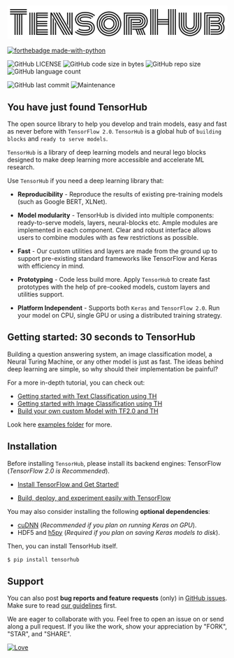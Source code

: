 <p align="center"><img src="metadata/th-logo.png?raw=true" alt="LOGO"/></p>

[![forthebadge made-with-python](http://ForTheBadge.com/images/badges/made-with-python.svg)](https://www.python.org/)

![GitHub LICENSE](https://img.shields.io/github/license/nityansuman/pywings)
![GitHub code size in bytes](https://img.shields.io/github/languages/code-size/nityansuman/pywings)
![GitHub repo size](https://img.shields.io/github/repo-size/nityansuman/pywings)
![GitHub language count](https://img.shields.io/github/languages/count/nityansuman/pywings)

![GitHub last commit](https://img.shields.io/github/last-commit/nityansuman/pywings)
![Maintenance](https://img.shields.io/maintenance/yes/2020)

## You have just found TensorHub

The open source library to help you develop and train models, easy and fast as never before with `TensorFlow 2.0`.
`TensorHub` is a global hub of `building blocks` and `ready to serve models`.

`TensorHub` is a library of deep learning models and neural lego blocks designed to make deep learning more accessible and accelerate ML research.

Use `TensorHub` if you need a deep learning library that:
+ **Reproducibility** - Reproduce the results of existing pre-training models (such as Google BERT, XLNet).

+ **Model modularity** - TensorHub is divided into multiple components: ready-to-serve models, layers, neural-blocks etc. Ample modules are implemented in each component. Clear and robust interface allows users to combine modules with as few restrictions as possible.

+ **Fast** - Our custom utilities and layers are made from the ground up to support pre-existing standard frameworks like TensorFlow and Keras with efficiency in mind.

+ **Prototyping** - Code less build more. Apply `TensorHub` to create fast prototypes with the help of pre-cooked models, custom layers and utilities support.

+ **Platform Independent** - Supports both `Keras` and `TensorFlow 2.0`. Run your model on CPU, single GPU or using a distributed training strategy.

## Getting started: 30 seconds to TensorHub

Building a question answering system, an image classification model, a Neural Turing Machine, or any other model is just as fast.
The ideas behind deep learning are simple, so why should their implementation be painful?

For a more in-depth tutorial, you can check out:

+ [Getting started with Text Classification using TH](https://github.com/nityansuman/tensorhub/tree/master/examples/)
+ [Getting started with Image Classification using TH](https://github.com/nityansuman/tensorhub/tree/master/examples/)
+ [Build your own custom Model with TF2.0 and TH](https://github.com/nityansuman/tensorhub/tree/master/examples/)

Look here [examples folder](https://github.com/nityansuman/tensorhub/tree/master/examples) for more.

## Installation

Before installing `TensorHub`, please install its backend engines: TensorFlow (*TensorFlow 2.0 is Recommended*).

+ [Install TensorFlow and Get Started!](https://www.tensorflow.org/install)

+ [Build, deploy, and experiment easily with TensorFlow](https://www.tensorflow.org/)

You may also consider installing the following **optional dependencies**:

+ [cuDNN](https://docs.nvidia.com/deeplearning/sdk/cudnn-install/) (*Recommended if you plan on running Keras on GPU*).
+ HDF5 and [h5py](http://docs.h5py.org/en/latest/build.html) (*Required if you plan on saving Keras models to disk*).

Then, you can install TensorHub itself.

```sh
$ pip install tensorhub
```

## Support

You can also post **bug reports and feature requests** (only) in [GitHub issues](https://github.com/nityansuman/tensorhub/issues). Make sure to read [our guidelines](https://github.com/nityansuman/tensorhub/blob/master/CONTRIBUTING.md) first.

We are eager to collaborate with you. Feel free to open an issue on or send along a pull request.
If you like the work, show your appreciation by "FORK", "STAR", and "SHARE".

[![Love](https://forthebadge.com/images/badges/built-with-love.svg)](https://GitHub.com/nityansuman/tensorhub/)
